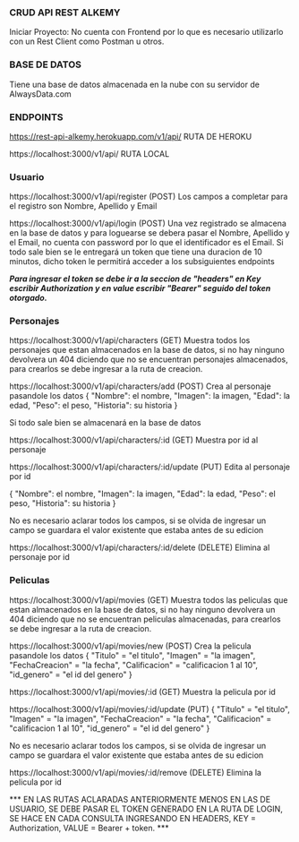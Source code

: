 ###                 CRUD API REST ALKEMY                ###

Iniciar Proyecto:
No cuenta con Frontend por lo que es necesario utilizarlo con un Rest Client como Postman u otros.

### BASE DE DATOS ###
Tiene una base de datos almacenada en la nube con su servidor de AlwaysData.com

###     ENDPOINTS      ###

https://rest-api-alkemy.herokuapp.com/v1/api/           RUTA DE HEROKU


https://localhost:3000/v1/api/          RUTA LOCAL

### Usuario ###
https://localhost:3000/v1/api/register      (POST)
Los campos a completar para el registro son Nombre, Apellido y Email

https://localhost:3000/v1/api/login         (POST)
Una vez registrado se almacena en la base de datos y para loguearse se debera pasar el Nombre, Apellido y el Email, no cuenta con password por lo que el identificador es el Email.
Si todo sale bien se le entregará un token que tiene una duracion de 10 minutos, dicho token le permitirá acceder a los subsiguientes endpoints

***Para ingresar el token se debe ir a la seccion de "headers" en Key escribir Authorization y en value escribir "Bearer" seguido del token otorgado.***


### Personajes ###
https://localhost:3000/v1/api/characters     (GET)
Muestra todos los personajes que estan almacenados en la base de datos, si no hay ninguno devolvera un 404 diciendo que no se encuentran personajes almacenados, para crearlos se debe ingresar a la ruta de creacion.

https://localhost:3000/v1/api/characters/add    (POST)
Crea al personaje pasandole los datos
{
    "Nombre": el nombre,
    "Imagen": la imagen,
    "Edad": la edad,
    "Peso": el peso,
    "Historia": su historia
}

Si todo sale bien se almacenará en la base de datos


https://localhost:3000/v1/api/characters/:id     (GET)
Muestra por id al personaje



https://localhost:3000/v1/api/characters/:id/update    (PUT)
Edita al personaje por id

{
    "Nombre": el nombre,
    "Imagen": la imagen,
    "Edad": la edad,
    "Peso": el peso,
    "Historia": su historia
}

No es necesario aclarar todos los campos, si se olvida de ingresar un campo se guardara el valor existente que estaba antes de su edicion


https://localhost:3000/v1/api/characters/:id/delete    (DELETE)
Elimina al personaje por id


### Peliculas ###
https://localhost:3000/v1/api/movies        (GET)
Muestra todos las peliculas que estan almacenados en la base de datos, si no hay ninguno devolvera un 404 diciendo que no se encuentran peliculas almacenadas, para crearlos se debe ingresar a la ruta de creacion.


https://localhost:3000/v1/api/movies/new        (POST)
Crea la pelicula pasandole los datos
{
    "Titulo" = "el titulo",
    "Imagen" = "la imagen",
    "FechaCreacion" = "la fecha",
    "Calificacion" = "calificacion 1 al 10",
    "id_genero" = "el id del genero"
}


https://localhost:3000/v1/api/movies/:id        (GET)
Muestra la pelicula por id


https://localhost:3000/v1/api/movies/:id/update     (PUT)
{
    "Titulo" = "el titulo",
    "Imagen" = "la imagen",
    "FechaCreacion" = "la fecha",
    "Calificacion" = "calificacion 1 al 10",
    "id_genero" = "el id del genero"
}

No es necesario aclarar todos los campos, si se olvida de ingresar un campo se guardara el valor existente que estaba antes de su edicion



https://localhost:3000/v1/api/movies/:id/remove     (DELETE)
Elimina la pelicula por id


*** EN LAS RUTAS ACLARADAS ANTERIORMENTE MENOS EN LAS DE USUARIO, SE DEBE PASAR EL TOKEN GENERADO EN LA RUTA DE LOGIN, SE HACE EN CADA CONSULTA INGRESANDO EN HEADERS, KEY = Authorization, VALUE = Bearer + token. ***
